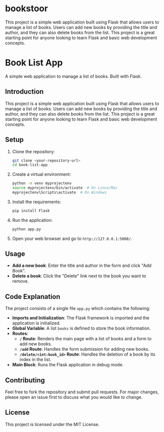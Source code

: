# bookstoor
This project is a simple web application built using Flask that allows users to manage a list of books. Users can add new books by providing the title and author, and they can also delete books from the list. This project is a great starting point for anyone looking to learn Flask and basic web development concepts.
# Book List App

A simple web application to manage a list of books. Built with Flask.

## Introduction

This project is a simple web application built using Flask that allows users to manage a list of books. Users can add new books by providing the title and author, and they can also delete books from the list. This project is a great starting point for anyone looking to learn Flask and basic web development concepts.

## Setup

1. Clone the repository:

    ```bash
    git clone <your-repository-url>
    cd book-list-app
    ```

2. Create a virtual environment:

    ```bash
    python -m venv myprojectenv
    source myprojectenv/bin/activate  # On Linux/Mac
    myprojectenv\Scripts\activate  # On Windows
    ```

3. Install the requirements:

    ```bash
    pip install Flask
    ```

4. Run the application:

    ```bash
    python app.py
    ```

5. Open your web browser and go to `http://127.0.0.1:5000/`.

## Usage

- **Add a new book**: Enter the title and author in the form and click "Add Book".
- **Delete a book**: Click the "Delete" link next to the book you want to remove.

## Code Explanation

The project consists of a single file `app.py` which contains the following:

- **Imports and Initialization**: The Flask framework is imported and the application is initialized.
- **Global Variable**: A list `books` is defined to store the book information.
- **Routes**:
  - **`/` Route**: Renders the main page with a list of books and a form to add new books.
  - **`/add` Route**: Handles the form submission for adding new books.
  - **`/delete/<int:book_id>` Route**: Handles the deletion of a book by its index in the list.
- **Main Block**: Runs the Flask application in debug mode.

## Contributing

Feel free to fork the repository and submit pull requests. For major changes, please open an issue first to discuss what you would like to change.

## License

This project is licensed under the MIT License.
